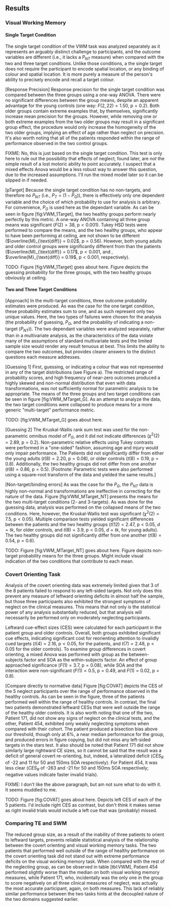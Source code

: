 Results
-------



### Visual Working Memory

#### Single Target Condition

The single target condition of the VWM task was analyzed
separately as it represents an arguably distinct challenge to
participants, and the outcome variables are different (i.e., it
lacks a $P_{NT}$ measure) when compared with the two and three
target conditions. Unlike those conditions, a the single target
does not require the participant to encode spatial location, or
any binding of colour and spatial location. It is more purely a
measure of the person's ability to precisely encode and recall a
target colour.

[Response Precision] Response precision for the single target
condition was compared between the three groups using a one-way
ANOVA.  There were no significant differences between the group
means, despite an apparent advantage for the young controls (one
way: $F(2,22)= 1.50$, $\text{p}=0.2$). Both older groups contain
extreme examples that, by themselves, significantly increase mean
precision for the groups. However, while removing one or both
extreme examples from the two older groups may result in a
significant group effect, the procedure would only increase the
homogeneity of the two older groups, implying an effect of age
rather than neglect on precision.  It's also worth noting that all
of the patients responded within the range of performance observed
in the two control groups.

FIXME: No, this is just based on the single target condition. This
test is only here to rule out the possibility that effects of
neglect, found later, are *not* the simple result of a lost
motoric ability to point accurately. I suspect that a mixed
effects Anova would be a less robust way to answer this question,
due to the increased assumptions. I'll run the mixed model later
so it can be slipped in if needed.


[pTarget] Because the single target condition has no non-targets,
and therefore no $P_{NT}$ (i.e., $P_{T} = (1 - P_{G})$), there is
effectively only one dependent variable and the choice of which
probability to use for analysis is arbitrary. For convenience,
$P_{G}$ is used here as the dependant variable. As can be seen in
figure [fig:VWM_1Target], the two healthy groups perform nearly
perfectly by this metric. A one-way ANOVA containing all three
group means was significant ($F(2) = 38$, $\text{p} < 0.001$).
Tukey HSD tests were performed to compare the means, and the two
healthy groups, who appear to have been performing at ceiling, are
not shown to be different ($\overline{M}_{\text{diff}}  = 0.02$,
$\text{p} = 0.56$).  However, both young adults and older control
groups were significantly different from than the patients
($\overline{M}_{\text{diff}} = 0.17$, $\text{p} < 0.001$, and ,
$\overline{M}_{\text{diff}} = 0.19$, $\text{p} < 0.001$,
respectively).  

TODO: Figure [fig:VWM_1Target] goes about here. Figure depicts the
guessing probability for the three groups, with the two healthy
groups obviously at ceiling.

#### Two and Three Target Conditions

[Approach] In the multi-target conditions, three
outcome probability estimates were produced. As was the case for the one
target condition, these probability estimates sum to one, and as such
represent only two unique values. Here, the two types of failures
were chosen for the analysis (the probability of guessing,
$P_{G}$, and the probability of indicating a non-target
($P_{NT}$)).  The two dependant variables were analyzed
separately, rather than in a multivariate analysis, as the
characteristics of the data violate many of the assumptions of
standard multivariate tests and the limited sample size would
render any result tenuous at best.  This limits the ability to
compare the two outcomes, but provides clearer answers to the
distinct questions each measure addresses.

[Guessing 1] First, guessing, or indicating a colour that was not
represented in any of the target distributions (see Figure a). The
restricted range of probability scores, and high frequency of near-zero
outcomes produced a highly skewed and non-normal distribution that even
with data transformations, was not sufficiently normal for parametric
analysis to be appropriate. The means of the three groups and two
target conditions can be seen in figure [fig:VWM_MTarget_G]. As an
attempt to analyze the data, the two target conditions were
collapsed to produce means for a more generic "multi-target"
performance metric.

TODO: [fig:VWM_MTarget_G] goes about here. 


[Guessing 2] The Kruskal-Wallis rank sum test was used for the
non-parametric omnibus model of $P_G$, and it did not indicate
differences ($\chi^2(2) = 2.89$, $\text{p} = 0.2$). Non-parametric
relative effects using Tukey contrasts were performed in a
"one-sided" fashion, assuming age and injury would only impair
performance.  The Patients did not significantly differ from
either the young adults ($t(8) = 2.20$, $\text{p} = 0.08$), or
older controls ($t(8) = 0.19$, $\text{p} = 0.8$). Additionally,
the two healthy groups did not differ from one another ($t(8) =
0.86$, $\text{p} = 0.5$).  [Footnote: Parametric tests were also
performed using a square-root transform of the data and yielded
the same results.]

[Non-target/binding errors] As was the case for the $P_G$, the
$P_{NT}$ data is highly non-normal and transformations are
ineffective in correcting for the nature of the data. Figure
[fig:VWM_MTarget_NT] presents the means for the two multi-target
conditions (2- and 3-targets). As was done for the guessing data,
analysis was performed on the collapsed means of the two
conditions. Here, however, the Kruskal-Wallis test was significant
($\chi^2(2) = 7.5$, $\text{p} < 0.05$).  Multiple comparison tests
yielded significant differences between the patients and the two
healthy groups ($t(12) = 2.47$, $\text{p} < 0.05$, $d=tk$, for
older controls, and $t(8) = 3.9$, $\text{p} < 0.05$, $d=tk$, for
young adults).  The two healthy groups did not significantly
differ from one another ($t(8) = 0.54$, $\text{p} = 0.6$).

TODO: Figure [fig:VWM_MTarget_NT] goes about here. Figure depicts
non-target probability means for the three groups. Might include
visual indication of the two conditions that contribute to each
mean. 


### Covert Orienting Task

Analysis of the covert orienting data was extremely limited given
that 3 of the 8 patients failed to respond to any left-sided
targets. Not only does this prevent any measure of leftward
orienting deficits in almost half the sample, but those three
participants also exhibited the strongest symptoms of neglect on
the clinical measures. This means that not only is the statistical
power of any analysis substantially reduced, but that analysis
will necessarily be performed only on moderately neglecting
participants. 


Leftward cue-effect sizes (CES) were calculated for each
participant in the patient group and older controls. Overall, both
groups exhibited significant cue effects, indicating significant
cost for reorienting attention to invalidly cued targets ($t(4) =
2.16$, $\text{p} < 0.05$, for the patients, and $t(7) = 2.48$,
$\text{p} < 0.05$ for the older controls). To examine group
differences in covert orienting, a mixed Anova was performed with
group as the between-subjects factor and SOA as the
within-subjects factor. An effect of group approached significance
($F(1) = 3.7$, $\text{p} = 0.08$), while SOA and the interaction
were non-significant ($F(1) = 0.5$, $\text{p} = 0.49$, and $F(1) =
0.02$, $\text{p} = 0.8$).

[Compare directly to normative data] Figure [fig:COVAT] depicts
the CES of the 5 neglect participants over the range of
performance observed in the healthy controls. As can be seen in
the figure, three of the patients performed well within the range
of healthy controls.  In contrast, the final two patients
demonstrated leftward CESs that were well outside the range of the
healthy older controls. It is also worth noting that one of the
two, Patient 171, did not show any signs of neglect on the
clinical tests, and the other, Patient 454, exhibited only weakly
neglecting symptoms when compared with their cohort. The patient
produced a bisection bias above our threshold, though only at 6\%,
a near median performance for the group, and produced errors in
figure copying, but did not miss any left-sided targets in the
stars test. It also should be noted that Patient 171 did not show
similarly large rightward CE sizes, so it cannot be said that the
result was a deficit of general covert re-orienting, but, indeed,
a lateralized deficit ($CES_R$ of -22 and 11 for 50 and 150ms SOA
respectively). For Patient 454, it was less clear ($CES_R$ of -263
and -21 for 50 and 150ms SOA respectively; negative values
indicate faster invalid trials).  

FIXME: I don't like the above paragraph, but am not sure what to
do with it. It seems muddled to me.

TODO: Figure [fig:COVAT] goes about here. Depicts left CES of each
of the 5 patients. I'd include right CES as contrast, but don't
think it makes sense as right invalid trials would include a left
cue that was (probably) missed. 

### Comparing TE and SWM

The reduced group size, as a result of the inability of three
patients to orient to leftward targets, prevents reliable
statistical analysis of the relationship between the covert
orienting and visual working memory tasks. The two patients that
performed well outside of the range of healthy performance on the
covert orienting task did not stand out with extreme performance
deficits on the visual working memory task. When compared with the
rest of the neglecting group, as can be observed in table
[tbl:VWM], Patient 454 performed slightly worse than the median on
both visual working memory measures, while Patient 171, who,
incidentally was the only one in the group to score negatively on
all three clinical measures of neglect, was actually the most
accurate participant, again, on both measures.  This lack of
reliably similar performance between the two tasks hints at the
decoupled nature of the two domains suggested earlier.
